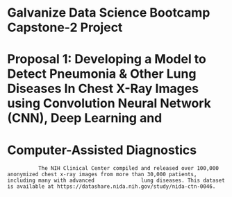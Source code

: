 # Galvanize Data Science Bootcamp Capstone-2 Project 

# Proposal 1: Developing a Model to Detect Pneumonia & Other Lung Diseases  In Chest X-Ray Images using Convolution Neural Network (CNN), Deep Learning and   
#             Computer-Assisted Diagnostics

              The NIH Clinical Center compiled and released over 100,000 anonymized chest x-ray images from more than 30,000 patients, including many with advanced               lung diseases. This dataset is available at https://datashare.nida.nih.gov/study/nida-ctn-0046.

